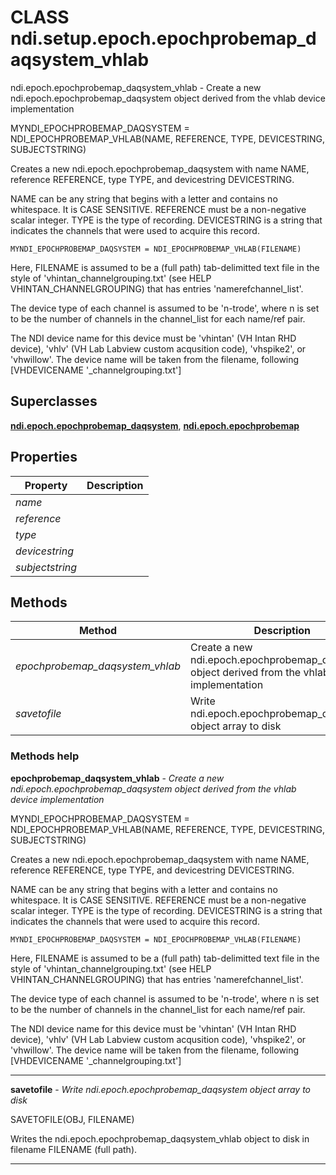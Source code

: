 # CLASS ndi.setup.epoch.epochprobemap_daqsystem_vhlab

  ndi.epoch.epochprobemap_daqsystem_vhlab - Create a new ndi.epoch.epochprobemap_daqsystem object derived from the vhlab device implementation
 
  MYNDI_EPOCHPROBEMAP_DAQSYSTEM = NDI_EPOCHPROBEMAP_VHLAB(NAME, REFERENCE, TYPE, DEVICESTRING, SUBJECTSTRING)
 
  Creates a new ndi.epoch.epochprobemap_daqsystem with name NAME, reference REFERENCE, type TYPE,
  and devicestring DEVICESTRING.
 
  NAME can be any string that begins with a letter and contains no whitespace. It
  is CASE SENSITIVE.
  REFERENCE must be a non-negative scalar integer.
  TYPE is the type of recording.
  DEVICESTRING is a string that indicates the channels that were used to acquire
  this record.
  
    MYNDI_EPOCHPROBEMAP_DAQSYSTEM = NDI_EPOCHPROBEMAP_VHLAB(FILENAME)
  
  Here, FILENAME is assumed to be a (full path) tab-delimitted text file in the style of 
  'vhintan_channelgrouping.txt' (see HELP VHINTAN_CHANNELGROUPING) 
  that has entries 'name<tab>ref<tab>channel_list<tab>'.
 
  The device type of each channel is assumed to be 'n-trode', where n is 
  set to be the number of channels in the channel_list for each name/ref pair.
 
  The NDI device name for this device must be 'vhintan' (VH Intan RHD device), 'vhlv' (VH Lab Labview custom
  acqusition code), 'vhspike2', or 'vhwillow'. The device name will be taken from the filename,
  following [VHDEVICENAME '_channelgrouping.txt']

## Superclasses
**[ndi.epoch.epochprobemap_daqsystem](../../+epoch/epochprobemap_daqsystem.m.md)**, **[ndi.epoch.epochprobemap](../../+epoch/epochprobemap.m.md)**

## Properties

| Property | Description |
| --- | --- |
| *name* |  |
| *reference* |  |
| *type* |  |
| *devicestring* |  |
| *subjectstring* |  |


## Methods 

| Method | Description |
| --- | --- |
| *epochprobemap_daqsystem_vhlab* | Create a new ndi.epoch.epochprobemap_daqsystem object derived from the vhlab device implementation |
| *savetofile* | Write ndi.epoch.epochprobemap_daqsystem object array to disk |


### Methods help 

**epochprobemap_daqsystem_vhlab** - *Create a new ndi.epoch.epochprobemap_daqsystem object derived from the vhlab device implementation*

MYNDI_EPOCHPROBEMAP_DAQSYSTEM = NDI_EPOCHPROBEMAP_VHLAB(NAME, REFERENCE, TYPE, DEVICESTRING, SUBJECTSTRING)
 
  Creates a new ndi.epoch.epochprobemap_daqsystem with name NAME, reference REFERENCE, type TYPE,
  and devicestring DEVICESTRING.
 
  NAME can be any string that begins with a letter and contains no whitespace. It
  is CASE SENSITIVE.
  REFERENCE must be a non-negative scalar integer.
  TYPE is the type of recording.
  DEVICESTRING is a string that indicates the channels that were used to acquire
  this record.
  
    MYNDI_EPOCHPROBEMAP_DAQSYSTEM = NDI_EPOCHPROBEMAP_VHLAB(FILENAME)
  
  Here, FILENAME is assumed to be a (full path) tab-delimitted text file in the style of 
  'vhintan_channelgrouping.txt' (see HELP VHINTAN_CHANNELGROUPING) 
  that has entries 'name<tab>ref<tab>channel_list<tab>'.
 
  The device type of each channel is assumed to be 'n-trode', where n is 
  set to be the number of channels in the channel_list for each name/ref pair.
 
  The NDI device name for this device must be 'vhintan' (VH Intan RHD device), 'vhlv' (VH Lab Labview custom
  acqusition code), 'vhspike2', or 'vhwillow'. The device name will be taken from the filename,
  following [VHDEVICENAME '_channelgrouping.txt']


---

**savetofile** - *Write ndi.epoch.epochprobemap_daqsystem object array to disk*

SAVETOFILE(OBJ, FILENAME)
  
   Writes the ndi.epoch.epochprobemap_daqsystem_vhlab object to disk in filename FILENAME (full path).


---

